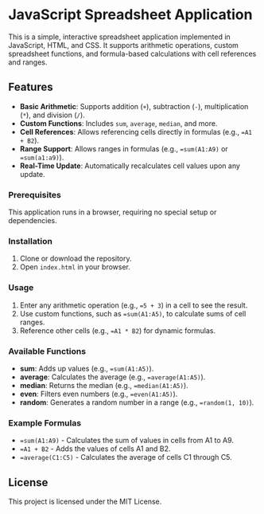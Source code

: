# JavaScript Spreadsheet Application

This is a simple, interactive spreadsheet application implemented in JavaScript, HTML, and CSS. It supports arithmetic operations, custom spreadsheet functions, and formula-based calculations with cell references and ranges.

## Features

- **Basic Arithmetic**: Supports addition (`+`), subtraction (`-`), multiplication (`*`), and division (`/`).
- **Custom Functions**: Includes `sum`, `average`, `median`, and more.
- **Cell References**: Allows referencing cells directly in formulas (e.g., `=A1 + B2`).
- **Range Support**: Allows ranges in formulas (e.g., `=sum(A1:A9)` or `=sum(a1:a9)`).
- **Real-Time Update**: Automatically recalculates cell values upon any update.

### Prerequisites

This application runs in a browser, requiring no special setup or dependencies.

### Installation

1. Clone or download the repository.
2. Open `index.html` in your browser.

### Usage

1. Enter any arithmetic operation (e.g., `=5 + 3`) in a cell to see the result.
2. Use custom functions, such as `=sum(A1:A5)`, to calculate sums of cell ranges.
3. Reference other cells (e.g., `=A1 * B2`) for dynamic formulas.

### Available Functions

- **sum**: Adds up values (e.g., `=sum(A1:A5)`).
- **average**: Calculates the average (e.g., `=average(A1:A5)`).
- **median**: Returns the median (e.g., `=median(A1:A5)`).
- **even**: Filters even numbers (e.g., `=even(A1:A5)`).
- **random**: Generates a random number in a range (e.g., `=random(1, 10)`).

### Example Formulas

- `=sum(A1:A9)` - Calculates the sum of values in cells from A1 to A9.
- `=A1 + B2` - Adds the values of cells A1 and B2.
- `=average(C1:C5)` - Calculates the average of cells C1 through C5.

## License

This project is licensed under the MIT License.
